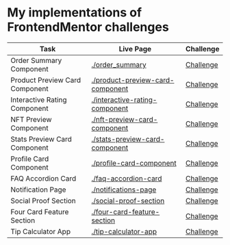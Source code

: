 # My implementations of FrontendMentor challenges

| Task | Live Page | Challenge |
|---|---|---|
| Order Summary Component        | [./order_summary](./order_summary) | [Challenge](https://www.frontendmentor.io/solutions/order-summary-component-ZVUj86Aaan) |
| Product Preview Card Component | [./product-preview-card-component](./product-preview-card-component) | [Challenge](https://www.frontendmentor.io/solutions/product-preview-card-component-UytDN6E0Lg) |
| Interactive Rating Component   | [./interactive-rating-component](./interactive-rating-component) | [Challenge](https://www.frontendmentor.io/solutions/interactive-rating-component-XbSAQL2Jpd) |
| NFT Preview Component          | [./nft-preview-card-component](./nft-preview-card-component) | [Challenge](https://www.frontendmentor.io/solutions/nft-preview-card-component-ZtBUiPowHY) |
| Stats Preview Card Component   | [./stats-preview-card-component](./stats-preview-card-component) | [Challenge](https://www.frontendmentor.io/solutions/stats-preview-card-component-9gJdlPBs_A) |
| Profile Card Component         | [./profile-card-component](./profile-card-component) | [Challenge](https://www.frontendmentor.io/solutions/profile-card-component-v1RMEtRYzA) |
| FAQ Accordion Card | [./faq-accordion-card](./faq-accordion-card) | [Challenge](https://www.frontendmentor.io/solutions/faq-accordion-card-kIrgOi8Qxd) |
| Notification Page | [./notifications-page](./notifications-page) | [Challenge](https://www.frontendmentor.io/solutions/notification-page-qTwdgiDVt2) |
| Social Proof Section | [./social-proof-section](./social-proof-section) | [Challenge](https://www.frontendmentor.io/solutions/social-proof-section-LgnYVnKLB4) |
| Four Card Feature Section | [./four-card-feature-section](./four-card-feature-section) | [Challenge](https://www.frontendmentor.io/solutions/four-card-feature-section-bMWg6_JftK) |
| Tip Calculator App | [./tip-calculator-app](./tip-calculator-app) | [Challenge](https://www.frontendmentor.io/solutions/tip-calulator-app-VL62Y1M6g4) |